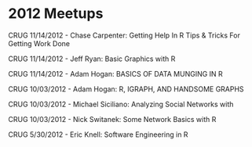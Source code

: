# 2012 Meetups

CRUG 11/14/2012 - Chase Carpenter: Getting Help In R Tips & Tricks For Getting Work Done 

CRUG 11/14/2012 - Jeff Ryan: Basic Graphics with R

CRUG 11/14/2012 - Adam Hogan: BASICS OF DATA MUNGING IN R

CRUG 10/03/2012 - Adam Hogan: R, IGRAPH, AND HANDSOME GRAPHS

CRUG 10/03/2012 - Michael Siciliano: Analyzing Social Networks with 

CRUG 10/03/2012 - Nick Switanek: Some Network Basics with R

CRUG 5/30/2012 - Eric Knell: Software Engineering in R
